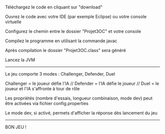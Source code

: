 Téléchargez le code en cliquant sur "download"

Ouvrez le code avec votre IDE (par exemple Eclipse) ou votre console virtuelle

Configurez le chemin entre le dossier "Projet3OC" et votre console

Compilez le programme en utilisant la commande javac 

Après compilation le dossier "Projet3OC.class" sera généré

Lancez la JVM

-----------------------------------------------------------------------------------
Le jeu comporte 3 modes : Challenger, Defender, Duel

Challenger = le joueur défie l'IA //
Defender = l'IA défie le joueur // 
Duel = le joueur et l'IA s'affronte à tour de rôle

Les propriétés (nombre d'essais, longueur combinaison, mode dev) peut être activées via fichier config.properties

Le mode dev, si activé, permets d'afficher la réponse dès lancement du jeu

------------------------------------------------------------------------------------
BON JEU !






